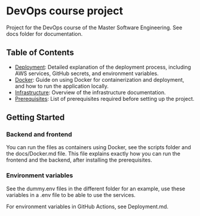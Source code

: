 # DevOps course project
Project for the DevOps course of the Master Software Engineering. See docs folder for documentation.


## Table of Contents
- [Deployment](./docs/Deployment.md): Detailed explanation of the deployment process, including AWS services, GitHub secrets, and environment variables.
- [Docker](./docs/Docker.md): Guide on using Docker for containerization and deployment, and how to run the application locally.
- [Infrastructure](./docs/Infrastructure.md): Overview of the infrastructure documentation.
- [Prerequisites](./docs/Prerequisites.md): List of prerequisites required before setting up the project.

## Getting Started
### Backend and frontend
You can run the files as containers using Docker, see the scripts folder and the docs/Docker.md file. This file explains exactly how you can run the frontend and the backend, after installing the prerequisites.

### Environment variables
See the dummy.env files in the different folder for an example, use these variables in a .env file to be able to use the services.

For environment variables in GitHub Actions, see Deployment.md.